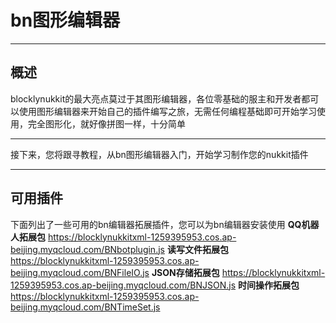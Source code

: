# **bn图形编辑器**
*****
## **概述**
blocklynukkit的最大亮点莫过于其图形编辑器，各位零基础的服主和开发者都可以使用图形编辑器来开始自己的插件编写之旅，无需任何编程基础即可开始学习使用，完全图形化，就好像拼图一样，十分简单
*****
接下来，您将跟寻教程，从bn图形编辑器入门，开始学习制作您的nukkit插件
*****
## **可用插件**
下面列出了一些可用的bn编辑器拓展插件，您可以为bn编辑器安装使用
**QQ机器人拓展包**  https://blocklynukkitxml-1259395953.cos.ap-beijing.myqcloud.com/BNbotplugin.js
**读写文件拓展包** https://blocklynukkitxml-1259395953.cos.ap-beijing.myqcloud.com/BNFileIO.js
**JSON存储拓展包** https://blocklynukkitxml-1259395953.cos.ap-beijing.myqcloud.com/BNJSON.js
**时间操作拓展包**
https://blocklynukkitxml-1259395953.cos.ap-beijing.myqcloud.com/BNTimeSet.js